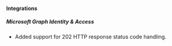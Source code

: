 
#### Integrations
##### Microsoft Graph Identity & Access
- Added support for 202 HTTP response status code handling.


